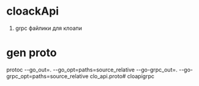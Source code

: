 # cloackApi
1. grpc файлики для клоапи
# gen proto
protoc --go_out=. --go_opt=paths=source_relative     --go-grpc_out=. --go-grpc_opt=paths=source_relative     clo_api.proto# cloapigrpc
